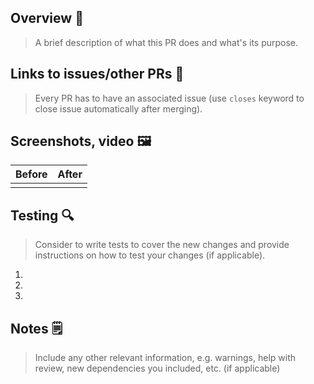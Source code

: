 ## Overview :notebook:

> A brief description of what this PR does and what's its purpose.


## Links to issues/other PRs :link:

> Every PR has to have an associated issue (use `closes` keyword to close issue automatically after merging).


## Screenshots, video :framed_picture:

| Before | After |
|--------|-------|
| | |


## Testing :mag:
> Consider to write tests to cover the new changes and provide instructions on how to test your changes (if applicable).

1.
1.
1.


## Notes :spiral_notepad:

> Include any other relevant information, e.g. warnings, help with review, new dependencies you included, etc. (if applicable)
